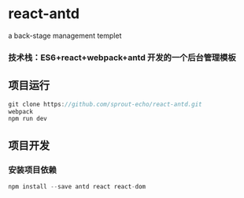 # react-antd
a back-stage management templet

### 技术栈：ES6+react+webpack+antd 开发的一个后台管理模板

## 项目运行
```javascript
git clone https://github.com/sprout-echo/react-antd.git
webpack
npm run dev
```
## 项目开发
  ### 安装项目依赖
```javascript
npm install --save antd react react-dom 
```
